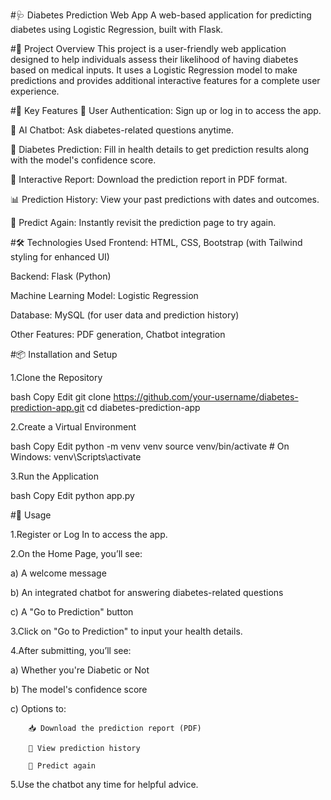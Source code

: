 #🩺 Diabetes Prediction Web App
A web-based application for predicting diabetes using Logistic Regression, built with Flask.

#🚀 Project Overview
This project is a user-friendly web application designed to help individuals assess their likelihood of having diabetes based on medical inputs. It uses a Logistic Regression model to make predictions and provides additional interactive features for a complete user experience.

#🎯 Key Features
🔐 User Authentication: Sign up or log in to access the app.

🤖 AI Chatbot: Ask diabetes-related questions anytime.

🧮 Diabetes Prediction: Fill in health details to get prediction results along with the model's confidence score.

📄 Interactive Report: Download the prediction report in PDF format.

📊 Prediction History: View your past predictions with dates and outcomes.

🔁 Predict Again: Instantly revisit the prediction page to try again.

#🛠️ Technologies Used
Frontend: HTML, CSS, Bootstrap (with Tailwind styling for enhanced UI)

Backend: Flask (Python)

Machine Learning Model: Logistic Regression

Database: MySQL (for user data and prediction history)

Other Features: PDF generation, Chatbot integration

#📦 Installation and Setup

1.Clone the Repository

bash
Copy
Edit
git clone https://github.com/your-username/diabetes-prediction-app.git
cd diabetes-prediction-app

2.Create a Virtual Environment

bash
Copy
Edit
python -m venv venv
source venv/bin/activate  # On Windows: venv\Scripts\activate

3.Run the Application

bash
Copy
Edit
python app.py

#📌 Usage

1.Register or Log In to access the app.

2.On the Home Page, you’ll see:

  a) A welcome message

  b) An integrated chatbot for answering diabetes-related questions

  c) A "Go to Prediction" button

3.Click on "Go to Prediction" to input your health details.

4.After submitting, you’ll see:

  a) Whether you're Diabetic or Not

  b) The model's confidence score

  c) Options to:

        📥 Download the prediction report (PDF)
  
        📜 View prediction history
  
        🔁 Predict again

5.Use the chatbot any time for helpful advice.
